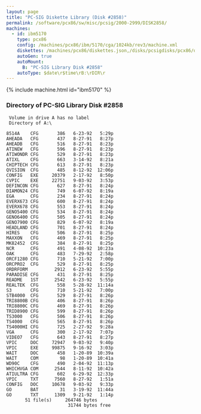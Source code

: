 ```yaml
---
layout: page
title: "PC-SIG Diskette Library (Disk #2858)"
permalink: /software/pcx86/sw/misc/pcsig/2000-2999/DISK2858/
machines:
  - id: ibm5170
    type: pcx86
    config: /machines/pcx86/ibm/5170/cga/1024kb/rev3/machine.xml
    diskettes: /machines/pcx86/diskettes.json,/disks/pcsigdisks/pcx86/diskettes.json
    autoGen: true
    autoMount:
      B: "PC-SIG Library Disk #2858"
    autoType: $date\r$time\rB:\rDIR\r
---
```


{% include machine.html id="ibm5170" %}

### Directory of PC-SIG Library Disk #2858

     Volume in drive A has no label
     Directory of A:\

    8514A    CFG       386   6-23-92   5:29p
    AHEADA   CFG       437   8-27-91   8:27p
    AHEADB   CFG       516   8-27-91   8:23p
    ATINEW   CFG       596   8-27-91   8:23p
    ATIWONDR CFG       529   8-27-91   8:23p
    ATIXL    CFG       663   3-14-92   8:21a
    CHIPTECH CFG       613   8-27-91   8:23p
    QVISION  CFG       485   8-12-92  12:06p
    CONFIG   EXE     20379   2-17-92   8:50p
    CVPIC    EXE     22751   9-03-92   3:53p
    DEFINCON CFG       627   8-27-91   8:24p
    DIAMON24 CFG       749   6-07-92   8:19a
    EGA      CFG       234   8-27-91   8:24p
    EVERX673 CFG       600   8-27-91   8:24p
    EVERX678 CFG       553   8-27-91   8:24p
    GENO5400 CFG       534   8-27-91   8:24p
    GENO6400 CFG       505   8-27-91   8:24p
    GENO7900 CFG       829   6-07-92   8:19a
    HEADLAND CFG       701   8-27-91   8:24p
    HIRES    CFG       506   8-27-91   8:25p
    MAXXON   CFG       469   8-27-91   8:25p
    MK82452  CFG       384   8-27-91   8:25p
    NCR      CFG       491   4-08-92  10:23a
    OAK      CFG       483   7-29-92   2:58p
    ORCF1280 CFG       710   5-21-92   7:00p
    ORCPRO2  CFG       529   8-27-91   8:25p
    ORDRFORM          2912   6-23-92   5:55p
    PARADISE CFG       431   8-27-91   8:25p
    README   1ST      2542   6-23-92   5:55p
    REALTEK  CFG       558   5-28-92  11:14a
    S3       CFG       710   5-21-92   7:00p
    STB4000  CFG       529   8-27-91   8:26p
    TRI8800B CFG       406   8-27-91   8:26p
    TRI8800C CFG       469   8-27-91   8:26p
    TRID8900 CFG       599   8-27-91   8:26p
    TS3000   CFG       506   8-27-91   8:26p
    TS4000   CFG       565   8-27-91   8:26p
    TS4000HI CFG       725   2-27-92   9:28a
    VGA      CFG       300   2-17-92   7:07p
    VIDEO7   CFG       643   8-27-91   8:27p
    VPIC     DOC     72947   9-03-92   9:40p
    VPIC     EXE     99875   9-16-92   3:03p
    WAIT     DOC       458   1-20-89  10:39a
    WAIT     COM        98   1-20-89  10:41a
    WD90C    CFG       490   2-04-92  11:13p
    WHICHVGA COM      2544   8-11-92  10:42a
    ATIULTRA CFG       602   6-29-92  12:33p
    VPIC     TXT      7560   8-27-92   1:51a
    CONFIG   DOC     10678   9-03-92   9:33p
    GO       BAT        31   3-19-92  11:44a
    GO       TXT      1309   9-21-92   1:14p
           51 file(s)     264746 bytes
                           31744 bytes free
